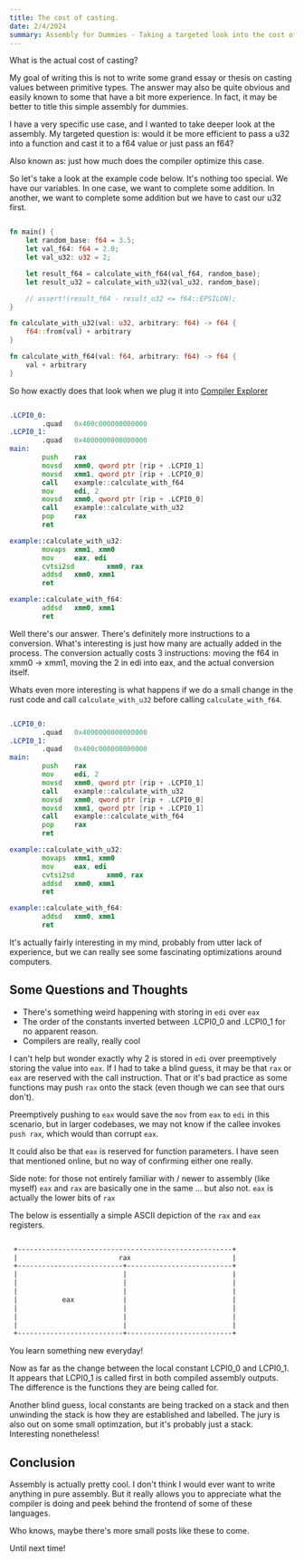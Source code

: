 ```yaml
---
title: The cost of casting.
date: 2/4/2024
summary: Assembly for Dummies - Taking a targeted look into the cost of casting.
---
```


What is the actual cost of casting?

My goal of writing this is not to write some grand essay or thesis on casting
values between primitive types. The answer may also be quite obvious and easily known
to some that have a bit more experience. In fact, it may be better to title this
simple assembly for dummies.

I have a very specific use case, and I wanted to take deeper look at the assembly. My
targeted question is: would it be more efficient to pass a u32 into a function and
cast it to a f64 value or just pass an f64?

Also known as: just how much does the compiler optimize this case.

So let's take a look at the example code below. It's nothing too special. We have our
variables. In one case, we want to complete some addition. In another, we want to
complete some addition but we have to cast our u32 first.

```rust

fn main() {
    let random_base: f64 = 3.5;
    let val_f64: f64 = 2.0;
    let val_u32: u32 = 2;

    let result_f64 = calculate_with_f64(val_f64, random_base);
    let result_u32 = calculate_with_u32(val_u32, random_base);

    // assert!(result_f64 - result_u32 <= f64::EPSILON);
}

fn calculate_with_u32(val: u32, arbitrary: f64) -> f64 {
    f64::from(val) + arbitrary
}

fn calculate_with_f64(val: f64, arbitrary: f64) -> f64 {
    val + arbitrary
}

```

So how exactly does that look when we plug it into [Compiler Explorer](https://godbolt.org/)

```asm

.LCPI0_0:
        .quad   0x400c000000000000
.LCPI0_1:
        .quad   0x4000000000000000
main:
        push    rax
        movsd   xmm0, qword ptr [rip + .LCPI0_1]
        movsd   xmm1, qword ptr [rip + .LCPI0_0]
        call    example::calculate_with_f64
        mov     edi, 2
        movsd   xmm0, qword ptr [rip + .LCPI0_0]
        call    example::calculate_with_u32
        pop     rax
        ret

example::calculate_with_u32:
        movaps  xmm1, xmm0
        mov     eax, edi
        cvtsi2sd        xmm0, rax
        addsd   xmm0, xmm1
        ret

example::calculate_with_f64:
        addsd   xmm0, xmm1
        ret

```

Well there's our answer. There's definitely more instructions to a conversion. What's interesting is just how many
are actually added in the process. The conversion actually costs 3 instructions: moving the f64 in xmm0 -> xmm1, moving
the 2 in edi into eax, and the actual conversion itself.

Whats even more interesting is what happens if we do a small change in the rust code and call `calculate_with_u32` before
calling `calculate_with_f64`.

```asm

.LCPI0_0:
        .quad   0x4000000000000000
.LCPI0_1:
        .quad   0x400c000000000000
main:
        push    rax
        mov     edi, 2
        movsd   xmm0, qword ptr [rip + .LCPI0_1]
        call    example::calculate_with_u32
        movsd   xmm0, qword ptr [rip + .LCPI0_0]
        movsd   xmm1, qword ptr [rip + .LCPI0_1]
        call    example::calculate_with_f64
        pop     rax
        ret

example::calculate_with_u32:
        movaps  xmm1, xmm0
        mov     eax, edi
        cvtsi2sd        xmm0, rax
        addsd   xmm0, xmm1
        ret

example::calculate_with_f64:
        addsd   xmm0, xmm1
        ret

```

It's actually fairly interesting in my mind, probably from utter lack of experience,
but we can really see some fascinating optimizations around computers.

## Some Questions and Thoughts

- There's something weird happening with storing in `edi` over `eax`
- The order of the constants inverted between .LCPI0_0 and .LCPI0_1 for no apparent reason.
- Compilers are really, really cool

I can't help but wonder exactly why 2 is stored in `edi` over preemptively storing the
value into `eax`. If I had to take a blind guess, it may be that `rax` or `eax` are
reserved with the call instruction. That or it's bad practice as some functions may
push `rax` onto the stack (even though we can see that ours don't).

Preemptively pushing to `eax` would save the `mov` from `eax` to `edi` in this scenario,
but in larger codebases, we may not know if the callee invokes `push rax`, which would
than corrupt `eax`.

It could also be that `eax` is reserved for function parameters. I have seen that mentioned
online, but no way of confirming either one really.

Side note: for those not entirely familiar with / newer to assembly (like myself) `eax`
and `rax` are basically one in the same ... but also not. `eax` is actually the lower
bits of `rax`

The below is essentially a simple ASCII depiction of the `rax` and `eax` registers.

```txt

 +-----------------------------------------------------+
 |                         rax                         |
 +--------------------------+--------------------------+
 |                          |                          |
 |                          |                          |
 |                          |                          |
 |           eax            |                          |
 |                          |                          |
 |                          |                          |
 |                          |                          |
 +--------------------------+--------------------------+

```

You learn something new everyday!

Now as far as the change between the local constant LCPI0_0 and LCPI0_1. It appears that LCPI0_1 is called first in
both compiled assembly outputs. The difference is the functions they are being called for.

Another blind guess, local constants are being tracked on a stack and then unwinding the stack is how they are established
and labelled. The jury is also out on some small optimzation, but it's probably just a stack. Interesting nonetheless!

## Conclusion

Assembly is actually pretty cool. I don't think I would ever want to write anything in pure assembly. But it really
allows you to appreciate what the compiler is doing and peek behind the frontend of some of these languages.

Who knows, maybe there's more small posts like these to come.

Until next time!
